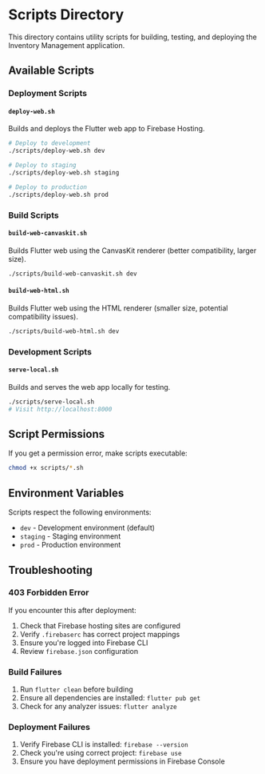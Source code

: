# Scripts Directory

This directory contains utility scripts for building, testing, and deploying the Inventory Management application.

## Available Scripts

### Deployment Scripts

#### `deploy-web.sh`
Builds and deploys the Flutter web app to Firebase Hosting.

```bash
# Deploy to development
./scripts/deploy-web.sh dev

# Deploy to staging  
./scripts/deploy-web.sh staging

# Deploy to production
./scripts/deploy-web.sh prod
```

### Build Scripts

#### `build-web-canvaskit.sh`
Builds Flutter web using the CanvasKit renderer (better compatibility, larger size).

```bash
./scripts/build-web-canvaskit.sh dev
```

#### `build-web-html.sh`
Builds Flutter web using the HTML renderer (smaller size, potential compatibility issues).

```bash
./scripts/build-web-html.sh dev
```

### Development Scripts

#### `serve-local.sh`
Builds and serves the web app locally for testing.

```bash
./scripts/serve-local.sh
# Visit http://localhost:8000
```

## Script Permissions

If you get a permission error, make scripts executable:

```bash
chmod +x scripts/*.sh
```

## Environment Variables

Scripts respect the following environments:
- `dev` - Development environment (default)
- `staging` - Staging environment
- `prod` - Production environment

## Troubleshooting

### 403 Forbidden Error
If you encounter this after deployment:
1. Check that Firebase hosting sites are configured
2. Verify `.firebaserc` has correct project mappings
3. Ensure you're logged into Firebase CLI
4. Review `firebase.json` configuration

### Build Failures
1. Run `flutter clean` before building
2. Ensure all dependencies are installed: `flutter pub get`
3. Check for any analyzer issues: `flutter analyze`

### Deployment Failures
1. Verify Firebase CLI is installed: `firebase --version`
2. Check you're using correct project: `firebase use`
3. Ensure you have deployment permissions in Firebase Console